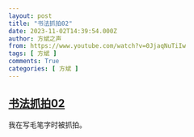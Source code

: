 ```yaml
---
layout: post
title: "书法抓拍02"
date: 2023-11-02T14:39:54.000Z
author: 方斌之声
from: https://www.youtube.com/watch?v=0JjaqNuTiIw
tags: [ 方斌 ]
comments: True
categories: [ 方斌 ]
---
```

<!--1698935994000-->
[书法抓拍02](https://www.youtube.com/watch?v=0JjaqNuTiIw)
------

<div>
我在写毛笔字时被抓拍。
</div>
